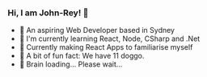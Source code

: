 ### Hi, I am John-Rey! 👋

- 🙌 An aspiring Web Developer based in Sydney
- 🌱 I'm currently learning React, Node, CSharp and .Net
- 👾 Currently making React Apps to familiarise myself
- 🐶 A bit of fun fact: We have 11 doggo.
- 🤞 Brain loading... Please wait...
<!--
**jyvillad/jyvillad** is a ✨ _special_ ✨ repository because its `README.md` (this file) appears on your GitHub profile.

Here are some ideas to get you started:

- 🔭 I’m currently working on ...
- 🌱 I’m currently learning ...
- 👯 I’m looking to collaborate on ...
- 🤔 I’m looking for help with ...
- 💬 Ask me about ...
- 📫 How to reach me: ...
- 😄 Pronouns: ...
- ⚡ Fun fact: ...
-->
